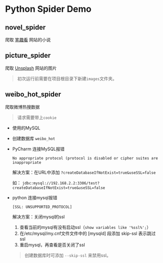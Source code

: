 # Python Spider Demo

## novel_spider

爬取 [笔趣看](https://www.bqktxt.com/) 网站的小说

## picture_spider

爬取 [Unsplash](https://unsplash.com/) 网站的图片

> 初次运行前需要在项目根目录下新建`images`文件夹。

## weibo_hot_spider

爬取微博热搜数据
> 请求需要带上`cookie`

- 使用的MySQL
- 创建数据库 `weibo_hot`
- PyCharm 连接MySQL报错

  `No appropriate protocol (protocol is disabled or cipher suites are inappropriate`

  解决方案：在URL中添加 `?createDatabaseIfNotExist=true&useSSL=false`

  如： `jdbc:mysql://192.168.2.2:3306/test?createDatabaseIfNotExist=true&useSSL=false`

- python 连接mysql报错

  `[SSL: UNSUPPORTED_PROTOCOL]`

  解决方案：关闭mysql的ssl

  1. 查看当前的mysql有没有启动ssl（`show variables like '%ssl%';`）
  2. 在/etc/mysql/my.cnf文件文件中的 [mysqld] 段添加 skip-ssl 表示跳过ssl
  3. 重启mysql，再查看是否关闭了ssl

  > 创建数据库时可添加 `--skip-ssl` 来禁用ssl。